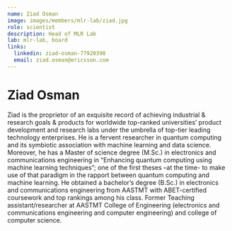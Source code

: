 ```yaml
---
name: Ziad Osman
image: images/members/mlr-lab/ziad.jpg
role: scientist
description: Head of MLR Lab
lab: mlr-lab, board
links:
  linkedin: ziad-osman-77920398
  email: ziad.osman@ericsson.com
---
```


# Ziad Osman

Ziad is the proprietor of an exquisite record of achieving industrial & research goals & products for worldwide top-ranked universities’ product development and research labs under the umbrella of top-tier leading technology enterprises.
He is a fervent researcher in quantum computing and its symbiotic association with machine learning and data science.
Moreover, he has a Master of science degree (M.Sc.) in electronics and communications engineering in “Enhancing quantum computing using machine learning techniques”; one of the first theses –at the time- to make use of that paradigm in the rapport between quantum computing and machine learning.
He obtained a bachelor’s degree (B.Sc.) in electronics and communications engineering from AASTMT with ABET-certified coursework and top rankings among his class. Former Teaching assistant/researcher at AASTMT College of Engineering (electronics and communications engineering and computer engineering) and college of computer science.
